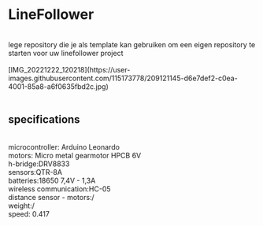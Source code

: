 # LineFollower
<br />
lege repository die je als template kan gebruiken om een eigen repository te starten voor uw linefollower project
<br />
<br />
[IMG_20221222_120218](https://user-images.githubusercontent.com/115173778/209121145-d6e7def2-c0ea-4001-85a8-a6f0635fbd2c.jpg)

<br />
<br />
  
## specifications
<br />
microcontroller: Arduino Leonardo
<br />
motors: Micro metal gearmotor HPCB 6V
<br />
h-bridge:DRV8833
<br />
sensors:QTR-8A
<br />
batteries:18650 7,4V - 1,3A
<br />
wireless communication:HC-05
<br />
distance sensor - motors:/
<br />
weight:/
<br />
speed: 0.417
<br />
